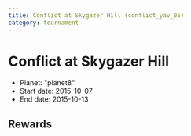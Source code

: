```yaml
---
title: Conflict at Skygazer Hill (conflict_yav_05)
category: tournament
---
```

# Conflict at Skygazer Hill

  * Planet: "planet8"
  * Start date: 2015-10-07
  * End date: 2015-10-13

## Rewards

